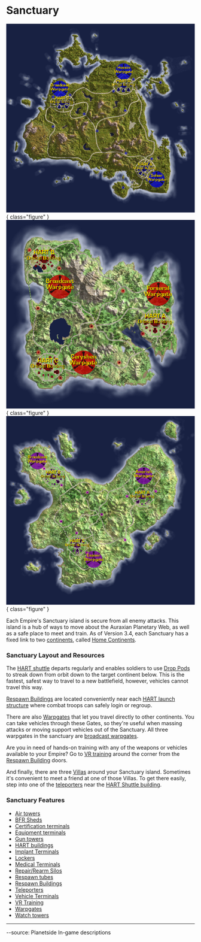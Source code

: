 # Sanctuary

![Sanctuary Map](../images/NCSanctuaryMap.jpg){ class="figure" }
![Sanctuary Map](../images/TRSanctuaryMap.jpg){ class="figure" }
![Sanctuary Map](../images/VSSanctuaryMap.jpg){ class="figure" }

Each Empire's
Sanctuary island is secure from all enemy attacks. This island is a hub of ways
to move about the Auraxian Planetary Web, as well as a safe place to meet and
train. As of Version 3.4, each Sanctuary has a fixed link to two
[continents](Continent.md), called [Home Continents](Home_Continent.md).

### Sanctuary Layout and Resources

The [HART shuttle](../terminology/HART.md) departs regularly and enables
soldiers to use [Drop Pods](../items/Drop_Pod.md) to streak down from orbit down
to the target continent below. This is the fastest, safest way to travel to a
new battlefield, however, vehicles cannot travel this way.

[Respawn Buildings](Respawn_Building.md) are located conveniently near each
[HART launch structure](HART_building.md) where combat troops can safely login
or regroup.

There are also [Warpgates](Warpgate.md) that let you travel directly to other
continents. You can take vehicles through these Gates, so they're useful when
massing attacks or moving support vehicles out of the Sanctuary. All three
warpgates in the sanctuary are
[broadcast warpgates](../items/Broadcast_warpgate.md).

Are you in need of hands-on training with any of the weapons or vehicles
available to your Empire? Go to [VR training](VR_Training.md) around the corner
from the [Respawn Building](Respawn_Building.md) doors.

And finally, there are three [Villas](Sanctuary_Villa.md) around your Sanctuary
island. Sometimes it's convenient to meet a friend at one of those Villas. To
get there easily, step into one of the
[teleporters](../terminology/Teleporter.md) near the
[HART Shuttle building](HART_building.md).

### Sanctuary Features

- [Air towers](Air_tower.md)
- [BFR Sheds](../items/BFR_Shed.md)
- [Certification terminals](../items/Certification_Terminal.md)
- [Equipment terminals](../items/Equipment_Terminal.md)
- [Gun towers](Gun_tower.md)
- [HART buildings](HART_building.md)
- [Implant Terminals](../items/Implant_Terminal.md)
- [Lockers](../items/Lockers.md)
- [Medical Terminals](../items/Medical_Terminal.md)
- [Repair/Rearm Silos](../items/Repair_Rearm_Silo.md)
- [Respawn tubes](../items/Respawn_Tube.md)
- [Respawn Buildings](Respawn_Building.md)
- [Teleporters](../terminology/Teleporter.md)
- [Vehicle Terminals](Vehicle_Terminal.md)
- [VR Training](VR_Training.md)
- [Warpgates](Warpgate.md)
- [Watch towers](Watch_tower.md)

---

--source: Planetside In-game descriptions
